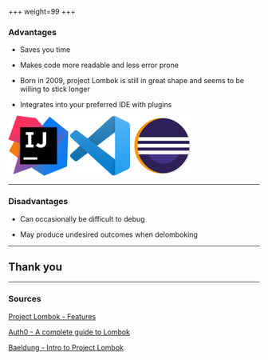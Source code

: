 +++
weight=99
+++

### Advantages

- Saves you time

- Makes code more readable and less error prone

- Born in 2009, project Lombok is still in great shape and seems to be willing to stick longer

- Integrates into your preferred IDE with plugins

<img src="img/intellij.png" alt="IntelliJ IDEA logo" width="120px">
<img src="img/vscode.png" alt="Visual Studio Code logo" width="120px">
<img src="img/eclipse.webp" alt="Eclipse logo" width="120px">

---

### Disadvantages

- Can occasionally be difficult to debug

- May produce undesired outcomes when delomboking

---

## Thank you

---

### Sources

[Project Lombok - Features](https://projectlombok.org/features/)

[Auth0 - A complete guide to Lombok](https://auth0.com/blog/a-complete-guide-to-lombok/)

[Baeldung - Intro to Project Lombok](https://www.baeldung.com/intro-to-project-lombok)